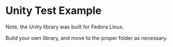 # Unity Test Example


Note, the Unity library was built for Fedora Linux.

Build your own library, and move to the proper folder as necessary.
